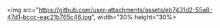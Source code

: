<img src="https://github.com/user-attachments/assets/eb7431d2-55a8-47d1-bccc-eac21b765c46.jpg", width="30% height="30%>
